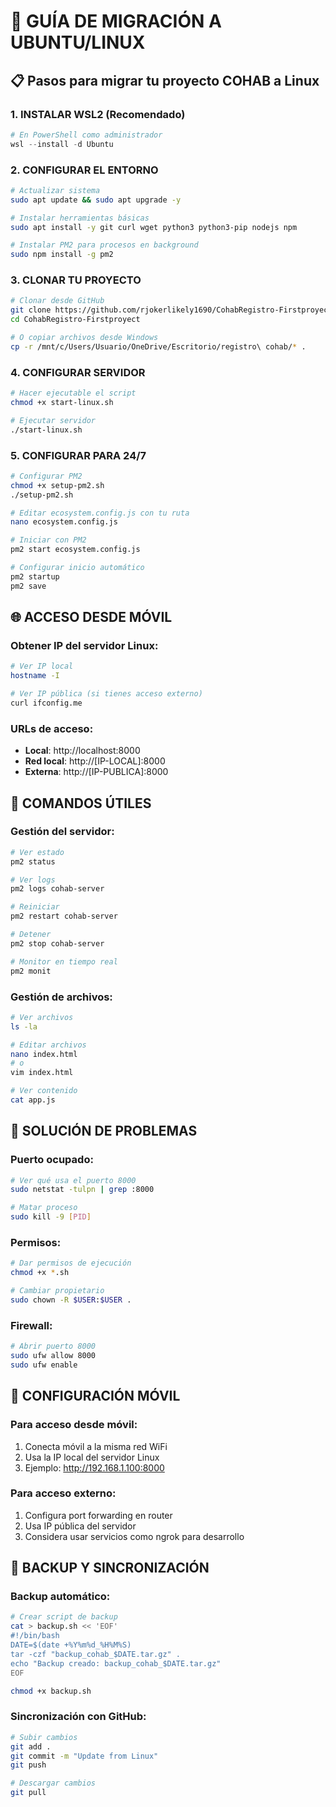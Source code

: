 # 🐧 GUÍA DE MIGRACIÓN A UBUNTU/LINUX

## 📋 Pasos para migrar tu proyecto COHAB a Linux

### 1. INSTALAR WSL2 (Recomendado)
```powershell
# En PowerShell como administrador
wsl --install -d Ubuntu
```

### 2. CONFIGURAR EL ENTORNO
```bash
# Actualizar sistema
sudo apt update && sudo apt upgrade -y

# Instalar herramientas básicas
sudo apt install -y git curl wget python3 python3-pip nodejs npm

# Instalar PM2 para procesos en background
sudo npm install -g pm2
```

### 3. CLONAR TU PROYECTO
```bash
# Clonar desde GitHub
git clone https://github.com/rjokerlikely1690/CohabRegistro-Firstproyect.git
cd CohabRegistro-Firstproyect

# O copiar archivos desde Windows
cp -r /mnt/c/Users/Usuario/OneDrive/Escritorio/registro\ cohab/* .
```

### 4. CONFIGURAR SERVIDOR
```bash
# Hacer ejecutable el script
chmod +x start-linux.sh

# Ejecutar servidor
./start-linux.sh
```

### 5. CONFIGURAR PARA 24/7
```bash
# Configurar PM2
chmod +x setup-pm2.sh
./setup-pm2.sh

# Editar ecosystem.config.js con tu ruta
nano ecosystem.config.js

# Iniciar con PM2
pm2 start ecosystem.config.js

# Configurar inicio automático
pm2 startup
pm2 save
```

## 🌐 ACCESO DESDE MÓVIL

### Obtener IP del servidor Linux:
```bash
# Ver IP local
hostname -I

# Ver IP pública (si tienes acceso externo)
curl ifconfig.me
```

### URLs de acceso:
- **Local**: http://localhost:8000
- **Red local**: http://[IP-LOCAL]:8000
- **Externa**: http://[IP-PUBLICA]:8000

## 🔧 COMANDOS ÚTILES

### Gestión del servidor:
```bash
# Ver estado
pm2 status

# Ver logs
pm2 logs cohab-server

# Reiniciar
pm2 restart cohab-server

# Detener
pm2 stop cohab-server

# Monitor en tiempo real
pm2 monit
```

### Gestión de archivos:
```bash
# Ver archivos
ls -la

# Editar archivos
nano index.html
# o
vim index.html

# Ver contenido
cat app.js
```

## 🚨 SOLUCIÓN DE PROBLEMAS

### Puerto ocupado:
```bash
# Ver qué usa el puerto 8000
sudo netstat -tulpn | grep :8000

# Matar proceso
sudo kill -9 [PID]
```

### Permisos:
```bash
# Dar permisos de ejecución
chmod +x *.sh

# Cambiar propietario
sudo chown -R $USER:$USER .
```

### Firewall:
```bash
# Abrir puerto 8000
sudo ufw allow 8000
sudo ufw enable
```

## 📱 CONFIGURACIÓN MÓVIL

### Para acceso desde móvil:
1. Conecta móvil a la misma red WiFi
2. Usa la IP local del servidor Linux
3. Ejemplo: http://192.168.1.100:8000

### Para acceso externo:
1. Configura port forwarding en router
2. Usa IP pública del servidor
3. Considera usar servicios como ngrok para desarrollo

## 🔄 BACKUP Y SINCRONIZACIÓN

### Backup automático:
```bash
# Crear script de backup
cat > backup.sh << 'EOF'
#!/bin/bash
DATE=$(date +%Y%m%d_%H%M%S)
tar -czf "backup_cohab_$DATE.tar.gz" .
echo "Backup creado: backup_cohab_$DATE.tar.gz"
EOF

chmod +x backup.sh
```

### Sincronización con GitHub:
```bash
# Subir cambios
git add .
git commit -m "Update from Linux"
git push

# Descargar cambios
git pull
```
